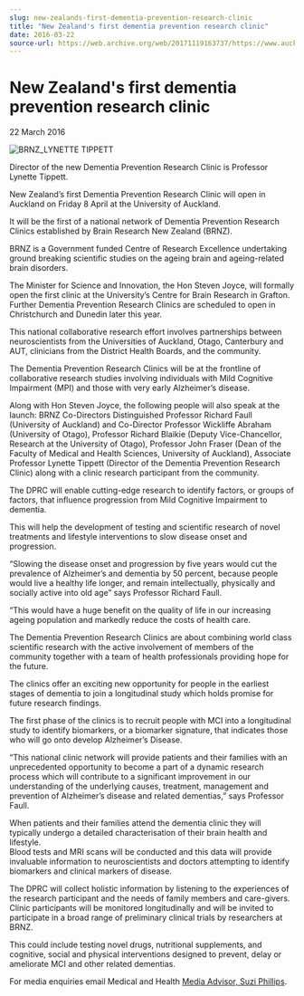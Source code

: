 ```yaml
---
slug: new-zealands-first-dementia-prevention-research-clinic
title: "New Zealand's first dementia prevention research clinic"
date: 2016-03-22
source-url: https://web.archive.org/web/20171119163737/https://www.auckland.ac.nz/en/about/news-events-and-notices/news/news-2016/03/new-zealand-s-first-dementia-prevention-research-clinic.html
---
```

New Zealand's first dementia prevention research clinic
=======================================================

22 March 2016

![BRNZ_LYNETTE TIPPETT](https://www.auckland.ac.nz/en/about/news-events-and-notices/news/news-2016/03/new-zealand-s-first-dementia-prevention-research-clinic/_jcr_content/par/textimage/image.img.png/1458592947623.png "BRNZ_LYNETTE TIPPETT")

Director of the new Dementia Prevention Research Clinic is Professor Lynette Tippett.

New Zealand’s first Dementia Prevention Research Clinic will open in Auckland on Friday 8 April at the University of Auckland.

It will be the first of a national network of Dementia Prevention Research Clinics established by Brain Research New Zealand (BRNZ).

BRNZ is a Government funded Centre of Research Excellence undertaking ground breaking scientific studies on the ageing brain and ageing-related brain disorders.

The Minister for Science and Innovation, the Hon Steven Joyce, will formally open the first clinic at the University’s Centre for Brain Research in Grafton. Further Dementia Prevention Research Clinics are scheduled to open in Christchurch and Dunedin later this year.

This national collaborative research effort involves partnerships between neuroscientists from the Universities of Auckland, Otago, Canterbury and AUT, clinicians from the District Health Boards, and the community.

The Dementia Prevention Research Clinics will be at the frontline of collaborative research studies involving individuals with Mild Cognitive Impairment (MPI) and those with very early Alzheimer’s disease.

Along with Hon Steven Joyce, the following people will also speak at the launch: BRNZ Co-Directors Distinguished Professor Richard Faull (University of Auckland) and Co-Director Professor Wickliffe Abraham (University of Otago), Professor Richard Blaikie (Deputy Vice-Chancellor, Research at the University of Otago), Professor John Fraser (Dean of the Faculty of Medical and Health Sciences, University of Auckland), Associate Professor Lynette Tippett (Director of the Dementia Prevention Research Clinic) along with a clinic research participant from the community.

The DPRC will enable cutting-edge research to identify factors, or groups of factors, that influence progression from Mild Cognitive Impairment to dementia.

This will help the development of testing and scientific research of novel treatments and lifestyle interventions to slow disease onset and progression.

“Slowing the disease onset and progression by five years would cut the prevalence of Alzheimer’s and dementia by 50 percent, because people would live a healthy life longer, and remain intellectually, physically and socially active into old age” says Professor Richard Faull.

“This would have a huge benefit on the quality of life in our increasing ageing population and markedly reduce the costs of health care.

The Dementia Prevention Research Clinics are about combining world class scientific research with the active involvement of members of the community together with a team of health professionals providing hope for the future.

The clinics offer an exciting new opportunity for people in the earliest stages of dementia to join a longitudinal study which holds promise for future research findings.

The first phase of the clinics is to recruit people with MCI into a longitudinal study to identify biomarkers, or a biomarker signature, that indicates those who will go onto develop Alzheimer’s Disease.

“This national clinic network will provide patients and their families with an unprecedented opportunity to become a part of a dynamic research process which will contribute to a significant improvement in our understanding of the underlying causes, treatment, management and prevention of Alzheimer’s disease and related dementias,” says Professor Faull.

When patients and their families attend the dementia clinic they will typically undergo a detailed characterisation of their brain health and lifestyle.  
Blood tests and MRI scans will be conducted and this data will provide invaluable information to neuroscientists and doctors attempting to identify biomarkers and clinical markers of disease.

The DPRC will collect holistic information by listening to the experiences of the research participant and the needs of family members and care-givers. Clinic participants will be monitored longitudinally and will be invited to participate in a broad range of preliminary clinical trials by researchers at BRNZ.

This could include testing novel drugs, nutritional supplements, and cognitive, social and physical interventions designed to prevent, delay or ameliorate MCI and other related dementias.

For media enquiries email Medical and Health [Media Advisor, Suzi Phillips](mailto:s.phillips@auckland.ac.nz).